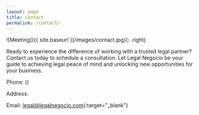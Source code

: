 ```yaml
---
layout: page
title: Contact
permalink: /contact/
---
```


![Meeting]({{ site.baseurl }}/images/contact.jpg){: .right}

Ready to experience the difference of working with a trusted legal partner? Contact us today to schedule a consultation. Let Legal Negocio be your guide to achieving legal peace of mind and unlocking new opportunities for your business.

Phone: ()

Address: 

Email: [legal@legalnegocio.com](mailto:legal@legalnegocio.com){:target="_blank"}
